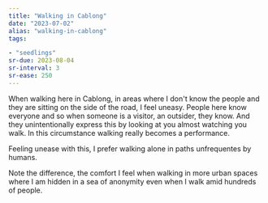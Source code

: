 ```yaml
---
title: "Walking in Cablong"
date: "2023-07-02"
alias: "walking-in-cablong"
tags:

- "seedlings"
sr-due: 2023-08-04
sr-interval: 3
sr-ease: 250
---
```


When walking here in Cablong, in areas where I don't know the people and they are sitting on the side of the road, I feel uneasy. People here know everyone and so when someone is a visitor, an outsider, they know. And they unintentionally express this by looking at you almost watching you walk. In this circumstance walking really becomes a performance.

Feeling unease with this, I prefer walking alone in paths unfrequentes by humans.

Note the difference, the comfort I feel when walking in more urban spaces where I am hidden in a sea of anonymity even when I walk amid hundreds of people.